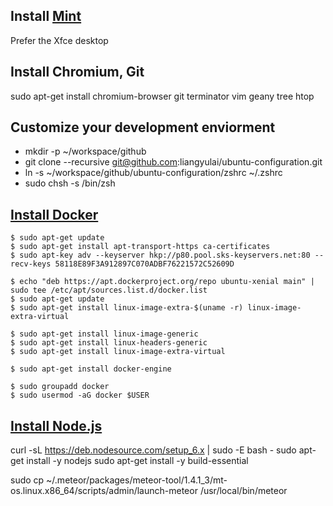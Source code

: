 ## Install [Mint](https://www.linuxmint.com)

Prefer the Xfce desktop

## Install Chromium, Git

sudo apt-get install chromium-browser git terminator vim geany tree htop

## Customize your development enviorment

* mkdir -p ~/workspace/github
* git clone --recursive git@github.com:liangyulai/ubuntu-configuration.git
* ln -s ~/workspace/github/ubuntu-configuration/zshrc ~/.zshrc
* sudo chsh -s /bin/zsh


## [Install Docker](https://docs.docker.com/engine/installation/linux/ubuntulinux/)

```
$ sudo apt-get update
$ sudo apt-get install apt-transport-https ca-certificates
$ sudo apt-key adv --keyserver hkp://p80.pool.sks-keyservers.net:80 --recv-keys 58118E89F3A912897C070ADBF76221572C52609D

$ echo "deb https://apt.dockerproject.org/repo ubuntu-xenial main" | sudo tee /etc/apt/sources.list.d/docker.list
$ sudo apt-get update
$ sudo apt-get install linux-image-extra-$(uname -r) linux-image-extra-virtual

$ sudo apt-get install linux-image-generic
$ sudo apt-get install linux-headers-generic
$ sudo apt-get install linux-image-extra-virtual
```

```
$ sudo apt-get install docker-engine

$ sudo groupadd docker
$ sudo usermod -aG docker $USER
```



## [Install Node.js](https://nodejs.org/en/download/package-manager/#debian-and-ubuntu-based-linux-distributions)
curl -sL https://deb.nodesource.com/setup_6.x | sudo -E bash -
sudo apt-get install -y nodejs
sudo apt-get install -y build-essential


sudo cp ~/.meteor/packages/meteor-tool/1.4.1_3/mt-os.linux.x86_64/scripts/admin/launch-meteor /usr/local/bin/meteor
